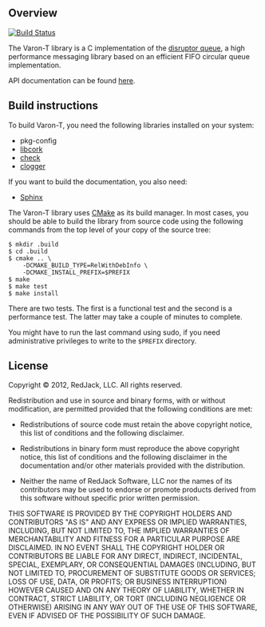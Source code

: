 ## Overview

[![Build Status](https://img.shields.io/travis/redjack/varon-t/develop.svg)](https://travis-ci.org/redjack/varon-t)

The Varon-T library is a C implementation of the
[disruptor queue](http://lmax-exchange.github.io/disruptor/), a high performance
messaging library based on an efficient FIFO circular queue implementation.

API documentation can be found [here](http://varon-t.readthedocs.org/).


## Build instructions

To build Varon-T, you need the following libraries installed on your system:

  * pkg-config
  * [libcork](https://github.com/redjack/libcork)
  * [check](http://check.sourceforge.net)
  * [clogger](https://github.com/redjack/clogger)

If you want to build the documentation, you also need:

  * [Sphinx](http://sphinx.pocoo.org/)

The Varon-T library uses [CMake](http://www.cmake.org) as its build manager.
In most cases, you should be able to build the library from source code using
the following commands from the top level of your copy of the source tree:

    $ mkdir .build
    $ cd .build
    $ cmake .. \
        -DCMAKE_BUILD_TYPE=RelWithDebInfo \
        -DCMAKE_INSTALL_PREFIX=$PREFIX
    $ make
    $ make test
    $ make install

There are two tests. The first is a functional test and the second is a
performance test. The latter may take a couple of minutes to complete.

You might have to run the last command using sudo, if you need administrative
privileges to write to the `$PREFIX` directory.


## License

Copyright &copy; 2012, RedJack, LLC.
All rights reserved.

Redistribution and use in source and binary forms, with or without
modification, are permitted provided that the following conditions are
met:

* Redistributions of source code must retain the above copyright
  notice, this list of conditions and the following disclaimer.

* Redistributions in binary form must reproduce the above copyright
  notice, this list of conditions and the following disclaimer in
  the documentation and/or other materials provided with the
  distribution.

* Neither the name of RedJack Software, LLC nor the names of its
  contributors may be used to endorse or promote products derived
  from this software without specific prior written permission.

THIS SOFTWARE IS PROVIDED BY THE COPYRIGHT HOLDERS AND CONTRIBUTORS
"AS IS" AND ANY EXPRESS OR IMPLIED WARRANTIES, INCLUDING, BUT NOT
LIMITED TO, THE IMPLIED WARRANTIES OF MERCHANTABILITY AND FITNESS FOR
A PARTICULAR PURPOSE ARE DISCLAIMED.  IN NO EVENT SHALL THE COPYRIGHT
HOLDER OR CONTRIBUTORS BE LIABLE FOR ANY DIRECT, INDIRECT, INCIDENTAL,
SPECIAL, EXEMPLARY, OR CONSEQUENTIAL DAMAGES (INCLUDING, BUT NOT
LIMITED TO, PROCUREMENT OF SUBSTITUTE GOODS OR SERVICES; LOSS OF USE,
DATA, OR PROFITS; OR BUSINESS INTERRUPTION) HOWEVER CAUSED AND ON ANY
THEORY OF LIABILITY, WHETHER IN CONTRACT, STRICT LIABILITY, OR TORT
(INCLUDING NEGLIGENCE OR OTHERWISE) ARISING IN ANY WAY OUT OF THE USE
OF THIS SOFTWARE, EVEN IF ADVISED OF THE POSSIBILITY OF SUCH DAMAGE.
